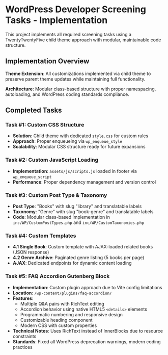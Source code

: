 # WordPress Developer Screening Tasks - Implementation

This project implements all required screening tasks using a TwentyTwentyFive child theme approach with modular, maintainable code structure.

## Implementation Overview

**Theme Extension**: All customizations implemented via child theme to preserve parent theme updates while maintaining full functionality.

**Architecture**: Modular class-based structure with proper namespacing, autoloading, and WordPress coding standards compliance.

## Completed Tasks

### Task #1: Custom CSS Structure
- **Solution**: Child theme with dedicated `style.css` for custom rules
- **Approach**: Proper enqueueing via `wp_enqueue_style`
- **Scalability**: Modular CSS structure ready for future expansions

### Task #2: Custom JavaScript Loading
- **Implementation**: `assets/js/scripts.js` loaded in footer via `wp_enqueue_script`
- **Performance**: Proper dependency management and version control

### Task #3: Custom Post Type & Taxonomy
- **Post Type**: "Books" with slug "library" and translatable labels
- **Taxonomy**: "Genre" with slug "book-genre" and translatable labels
- **Code**: Modular class-based implementation in `inc/WP/CustomPostTypes.php` and `inc/WP/CustomTaxonomies.php`

### Task #4: Custom Templates
- **4.1 Single Book**: Custom template with AJAX-loaded related books (JSON response)
- **4.2 Genre Archive**: Paginated genre listing (5 books per page)
- **AJAX**: Dedicated endpoints for dynamic content loading

### Task #5: FAQ Accordion Gutenberg Block
- **Implementation**: Custom plugin approach due to Vite config limitations
- **Location**: `/wp-content/plugins/faq-accordion/`
- **Features**: 
  - Multiple Q&A pairs with RichText editing
  - Accordion behavior using native HTML5 `<details>` elements
  - Programmatic numbering and responsive design
  - Customizable heading component
  - Modern CSS with custom properties
- **Technical Notes**: Uses RichText instead of InnerBlocks due to resource constraints
- **Standards**: Fixed all WordPress deprecation warnings, modern coding practices
